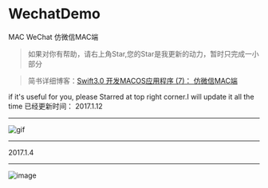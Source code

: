 # WechatDemo
MAC WeChat 仿微信MAC端 
>如果对你有帮助，请右上角Star,您的Star是我更新的动力，暂时只完成一小部分

>简书详细博客：[Swift3.0 开发MACOS应用程序 (7)： 仿微信MAC端](http://www.jianshu.com/p/ae2ef53b3469)

if it's useful for you, please Starred at top right corner.I will update it all the time
已经更新时间：
2017.1.12
***
![gif](https://github.com/shibiao/WechatDemo/blob/master/17.gif)
***
2017.1.4
***
![image](https://github.com/shibiao/WechatDemo/blob/master/QQ20170104-1.png)
